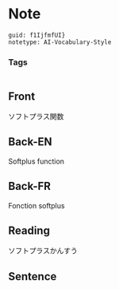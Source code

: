 # Note
```
guid: f1IjfmfUI}
notetype: AI-Vocabulary-Style
```

### Tags
```
```

## Front
ソフトプラス関数

## Back-EN
Softplus function

## Back-FR
Fonction softplus

## Reading
ソフトプラスかんすう

## Sentence

